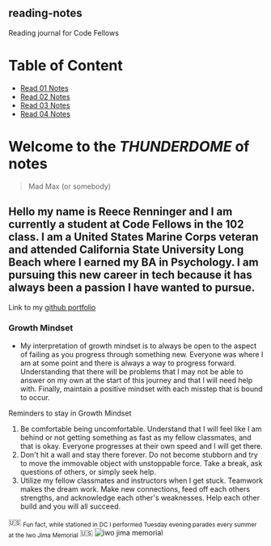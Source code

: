 ## reading-notes
Reading journal for Code Fellows




# Table of Content
- [Read 01 Notes](https://reecerenninger.github.io/reading-notes/read01notes)
- [Read 02 Notes](https://reecerenninger.github.io/reading-notes/read02notes)
- [Read 03 Notes](https://reecerenninger.github.io/reading-notes/read03notes)
- [Read 04 Notes](https://reecerenninger.github.io/reading-notes/read04notes)




# **Welcome to the _THUNDERDOME_ of notes**
> Mad Max (or somebody)


## Hello my name is Reece Renninger and I am currently a student at Code Fellows in the 102 class. I am a United States Marine Corps veteran and attended California State University Long Beach where I earned my BA in Psychology.  I am pursuing this new career in tech because it has always been a passion I have wanted to pursue.
Link to my [github portfolio](https://github.com/ReeceRenninger)

### Growth Mindset
- My interpretation of growth mindset is to always be open to the aspect of failing as you progress through something new. Everyone was where I am at some point and there is always a way to progress forward. Understanding that there will be problems that I may not be able to answer on my own at the start of this journey and that I will need help with.  Finally, maintain a positive mindset with each misstep that is bound to occur.

Reminders to stay in Growth Mindset
1. Be comfortable being uncomfortable. Understand that I will feel like I am behind or not getting something as fast as my fellow classmates, and that is okay.  Everyone progresses at their own speed and I will get there.
2. Don't hit a wall and stay there forever. Do not become stubborn and try to move the immovable object with unstoppable force.  Take a break, ask questions of others, or simply seek help.
3. Utilize my fellow classmates and instructors when I get stuck. Teamwork makes the dream work.  Make new connections, feed off each others strengths, and acknowledge each other's weaknesses. Help each other build and you will all succeed.






🇺🇸 <sub>Fun fact, while stationed in DC I performed Tuesday evening parades every summer at the Iwo Jima Memorial</sub>  🇺🇸
![iwo jima memorial](https://user-images.githubusercontent.com/109825175/211393677-c34b7228-5544-451a-b9de-376c6deef759.jpeg)

